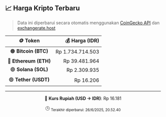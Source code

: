 

<!-- HARGA_KRIPTO -->
## 📈 Harga Kripto Terbaru

> Data ini diperbarui secara otomatis menggunakan [CoinGecko API](https://www.coingecko.com/) dan [exchangerate.host](https://exchangerate.host/)

<div align="center">

| 🪙 Token | 💰 Harga (IDR) |
|:------:|---------------:|
| 🟠 **Bitcoin (BTC)**   | Rp 1.734.714.503 |
| 🔵 **Ethereum (ETH)**  | Rp 39.481.964 |
| 🟣 **Solana (SOL)**    | Rp 2.309.935 |
| 🟢 **Tether (USDT)**   | Rp 16.206 |

---

💱 **Kurs Rupiah (USD → IDR)**: Rp 16.181

🕒 <sub>Terakhir diperbarui: 26/6/2025, 20.52.40</sub>

</div>
<!-- /HARGA_KRIPTO -->